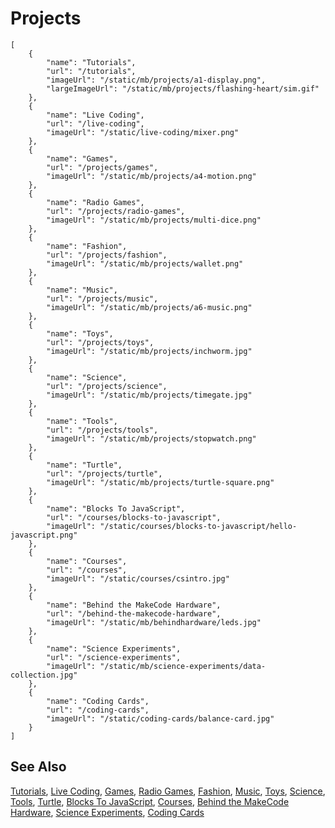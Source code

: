 # Projects

```codecard
[
    {
        "name": "Tutorials",
        "url": "/tutorials",
        "imageUrl": "/static/mb/projects/a1-display.png",
        "largeImageUrl": "/static/mb/projects/flashing-heart/sim.gif"
    },
    {
        "name": "Live Coding",
        "url": "/live-coding",
        "imageUrl": "/static/live-coding/mixer.png"
    },
    {
        "name": "Games",
        "url": "/projects/games",
        "imageUrl": "/static/mb/projects/a4-motion.png"
    },
    {
        "name": "Radio Games",
        "url": "/projects/radio-games",
        "imageUrl": "/static/mb/projects/multi-dice.png"
    },
    {
        "name": "Fashion",
        "url": "/projects/fashion",
        "imageUrl": "/static/mb/projects/wallet.png"
    },
    {
        "name": "Music",
        "url": "/projects/music",
        "imageUrl": "/static/mb/projects/a6-music.png"
    },
    {
        "name": "Toys",
        "url": "/projects/toys",
        "imageUrl": "/static/mb/projects/inchworm.jpg"
    },
    {
        "name": "Science",
        "url": "/projects/science",
        "imageUrl": "/static/mb/projects/timegate.jpg"
    },
    {
        "name": "Tools",
        "url": "/projects/tools",
        "imageUrl": "/static/mb/projects/stopwatch.png"
    },
    {
        "name": "Turtle",
        "url": "/projects/turtle",
        "imageUrl": "/static/mb/projects/turtle-square.png"
    },
    {
        "name": "Blocks To JavaScript",
        "url": "/courses/blocks-to-javascript",
        "imageUrl": "/static/courses/blocks-to-javascript/hello-javascript.png"
    },
    {
        "name": "Courses",
        "url": "/courses",
        "imageUrl": "/static/courses/csintro.jpg"
    },
    {
        "name": "Behind the MakeCode Hardware",
        "url": "/behind-the-makecode-hardware",
        "imageUrl": "/static/mb/behindhardware/leds.jpg"
    },
    {
        "name": "Science Experiments",
        "url": "/science-experiments",
        "imageUrl": "/static/mb/science-experiments/data-collection.jpg"
    },
    {
        "name": "Coding Cards",
        "url": "/coding-cards",
        "imageUrl": "/static/coding-cards/balance-card.jpg"
    }
]
```

## See Also

[Tutorials](/tutorials),
[Live Coding](/live-coding),
[Games](/projects/games),
[Radio Games](/projects/radio-games),
[Fashion](/projects/fashion),
[Music](/projects/music),
[Toys](/projects/toys),
[Science](/projects/science),
[Tools](/projects/tools),
[Turtle](/projects/turtle),
[Blocks To JavaScript](/courses/blocks-to-javascript),
[Courses](/courses),
[Behind the MakeCode Hardware](/behind-the-makecode-hardware),
[Science Experiments](/science-experiments),
[Coding Cards](/coding-cards)

